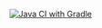 [![Java CI with Gradle](https://github.com/Stepan-Prosin/gradletest7/actions/workflows/gradle.yml/badge.svg)](https://github.com/Stepan-Prosin/gradletest7/actions/workflows/gradle.yml)